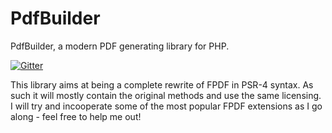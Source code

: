 # PdfBuilder
PdfBuilder, a modern PDF generating library for PHP.

[![Gitter](https://badges.gitter.im/bubach/PdfBuilder.svg)](https://gitter.im/bubach/PdfBuilder?utm_source=badge&utm_medium=badge&utm_campaign=pr-badge&utm_content=badge)

This library aims at being a complete rewrite of FPDF in PSR-4 syntax. As such it will mostly contain
the original methods and use the same licensing.  I will try and incooperate some of the most popular
FPDF extensions as I go along - feel free to help me out!
